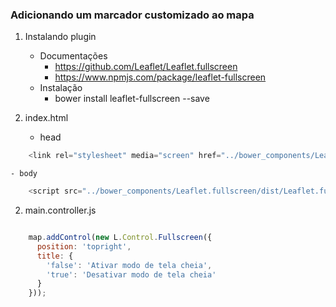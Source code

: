 ### Adicionando um marcador customizado ao mapa

1. Instalando plugin
    - Documentações
        - https://github.com/Leaflet/Leaflet.fullscreen
        - https://www.npmjs.com/package/leaflet-fullscreen
    - Instalação
        - bower install leaflet-fullscreen --save

2. index.html
    - head
```javascript
    <link rel="stylesheet" media="screen" href="../bower_components/Leaflet.fullscreen/dist/leaflet.fullscreen.css">
```
    - body
```javascript
    <script src="../bower_components/Leaflet.fullscreen/dist/Leaflet.fullscreen.min.js" type="text/javascript" charset="utf-8"></script>
```
2. main.controller.js

```javascript

    map.addControl(new L.Control.Fullscreen({
      position: 'topright',
      title: {
        'false': 'Ativar modo de tela cheia',
        'true': 'Desativar modo de tela cheia'
      }
    }));
```
